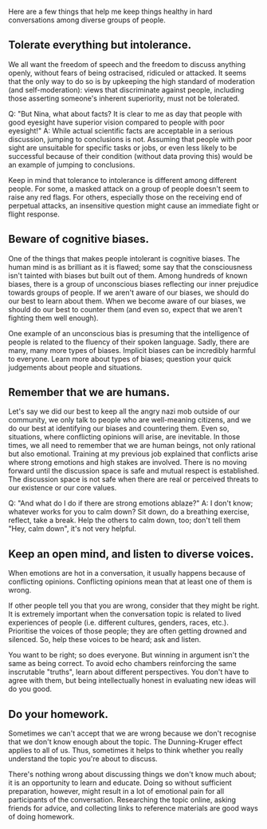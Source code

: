 Here are a few things that help me keep things healthy in hard conversations among diverse groups of people.

## Tolerate everything but intolerance.
We all want the freedom of speech and the freedom to discuss anything openly, without fears of being ostracised, ridiculed or attacked. It seems that the only way to do so is by upkeeping the high standard of moderation (and self-moderation): views that discriminate against people, including those asserting someone's inherent superiority, must not be tolerated.

Q: "But Nina, what about facts? It is clear to me as day that people with good eyesight have superior vision compared to people with poor eyesight!"
A: While actual scientific facts are acceptable in a serious discussion, jumping to conclusions is not. Assuming that people with poor sight are unsuitable for specific tasks or jobs, or even less likely to be successful because of their condition (without data proving this) would be an example of jumping to conclusions.

Keep in mind that tolerance to intolerance is different among different people. For some, a masked attack on a group of people doesn't seem to raise any red flags. For others, especially those on the receiving end of perpetual attacks, an insensitive question might cause an immediate fight or flight response.

## Beware of cognitive biases.
One of the things that makes people intolerant is cognitive biases. The human mind is as brilliant as it is flawed; some say that the consciousness isn't tainted with biases but built out of them. Among hundreds of known biases, there is a group of unconscious biases reflecting our inner prejudice towards groups of people. If we aren't aware of our biases, we should do our best to learn about them. When we become aware of our biases, we should do our best to counter them (and even so, expect that we aren't fighting them well enough). 

One example of an unconscious bias is presuming that the intelligence of people is related to the fluency of their spoken language. Sadly, there are many, many more types of biases. Implicit biases can be incredibly harmful to everyone. Learn more about types of biases; question your quick judgements about people and situations.

## Remember that we are humans.
Let's say we did our best to keep all the angry nazi mob outside of our community, we only talk to people who are well-meaning citizens, and we do our best at identifying our biases and countering them. Even so, situations, where conflicting opinions will arise, are inevitable. In those times, we all need to remember that we are human beings, not only rational but also emotional. Training at my previous job explained that conflicts arise where strong emotions and high stakes are involved. There is no moving forward until the discussion space is safe and mutual respect is established. The discussion space is not safe when there are real or perceived threats to our existence or our core values.

Q: "And what do I do if there are strong emotions ablaze?"
A: I don't know; whatever works for you to calm down? Sit down, do a breathing exercise, reflect, take a break. Help the others to calm down, too; don't tell them "Hey, calm down", it's not very helpful.

## Keep an open mind, and listen to diverse voices.
When emotions are hot in a conversation, it usually happens because of conflicting opinions. Conflicting opinions mean that at least one of them is wrong.

If other people tell you that you are wrong, consider that they might be right. It is extremely important when the conversation topic is related to lived experiences of people (i.e. different cultures, genders, races, etc.). Prioritise the voices of those people; they are often getting drowned and silenced. So, help these voices to be heard; ask and listen. 

You want to be right; so does everyone. But winning in argument isn't the same as being correct. To avoid echo chambers reinforcing the same inscrutable "truths", learn about different perspectives. You don't have to agree with them, but being intellectually honest in evaluating new ideas will do you good.

## Do your homework.
Sometimes we can't accept that we are wrong because we don't recognise that we don't know enough about the topic. The Dunning-Kruger effect applies to all of us. Thus, sometimes it helps to think whether you really understand the topic you're about to discuss. 

There's nothing wrong about discussing things we don't know much about; it is an opportunity to learn and educate. Doing so without sufficient preparation, however, might result in a lot of emotional pain for all participants of the conversation. Researching the topic online, asking friends for advice, and collecting links to reference materials are good ways of doing homework.






